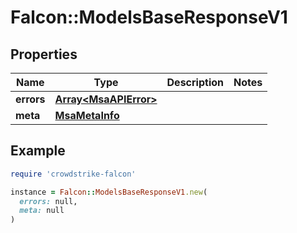 # Falcon::ModelsBaseResponseV1

## Properties

| Name | Type | Description | Notes |
| ---- | ---- | ----------- | ----- |
| **errors** | [**Array&lt;MsaAPIError&gt;**](MsaAPIError.md) |  |  |
| **meta** | [**MsaMetaInfo**](MsaMetaInfo.md) |  |  |

## Example

```ruby
require 'crowdstrike-falcon'

instance = Falcon::ModelsBaseResponseV1.new(
  errors: null,
  meta: null
)
```

